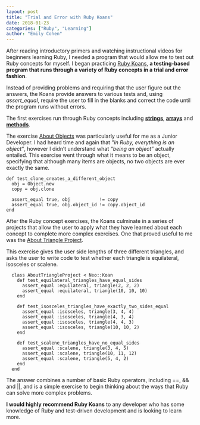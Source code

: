 ```yaml
---
layout: post
title: "Trial and Error with Ruby Koans"
date: 2018-01-23
categories: ["Ruby", "Learning"]
author: "Emily Cohen"
---
```


After reading introductory primers and watching instructional videos for beginners learning Ruby, I needed a program that would allow me to test out Ruby concepts for myself. I began practicing [Ruby Koans](http://rubykoans.com), **a testing-based program that runs through a variety of Ruby concepts in a trial and error fashion**.

<!--more-->

Instead of providing problems and requiring that the user figure out the answers, the Koans provide answers to various tests and, using *assert_equal*, require the user to fill in the blanks and correct the code until the program runs without errors.

The first exercises run through Ruby concepts including **[strings](https://github.com/ercohen14/ruby-koans/blob/master/about_strings.rb)**, **[arrays](https://github.com/ercohen14/ruby-koans/blob/master/about_arrays.rb)** and **[methods](https://github.com/ercohen14/ruby-koans/blob/master/about_methods.rb)**.

The exercise [About Objects](https://github.com/ercohen14/ruby-koans/blob/master/about_objects.rb) was particularly useful for me as a Junior Developer. I had heard time and again that *"in Ruby, everything is an object”*, however I didn’t understand what *“being an object”* actually entailed. This exercise went through what it means to be an object, specifying that although many items are objects, no two objects are ever exactly the same.

    def test_clone_creates_a_different_object
      obj = Object.new
      copy = obj.clone

      assert_equal true, obj           != copy
      assert_equal true, obj.object_id != copy.object_id
    end

After the Ruby concept exercises, the Koans culminate in a series of projects that allow the user to apply what they have learned about each concept to complete more complex exercises. One that proved useful to me was the [About Triangle Project](https://github.com/ercohen14/ruby-koans/blob/master/about_triangle_project.rb).

This exercise gives the user side lengths of three different triangles, and asks the user to write code to test whether each triangle is equilateral, isosceles or scalene.


      class AboutTriangleProject < Neo::Koan
        def test_equilateral_triangles_have_equal_sides
          assert_equal :equilateral, triangle(2, 2, 2)
          assert_equal :equilateral, triangle(10, 10, 10)
        end

        def test_isosceles_triangles_have_exactly_two_sides_equal
          assert_equal :isosceles, triangle(3, 4, 4)
          assert_equal :isosceles, triangle(4, 3, 4)
          assert_equal :isosceles, triangle(4, 4, 3)
          assert_equal :isosceles, triangle(10, 10, 2)
        end

        def test_scalene_triangles_have_no_equal_sides
          assert_equal :scalene, triangle(3, 4, 5)
          assert_equal :scalene, triangle(10, 11, 12)
          assert_equal :scalene, triangle(5, 4, 2)
        end
      end

The answer combines a number of basic Ruby operators, including ==, && and ||, and is a simple exercise to begin thinking about the ways that Ruby can solve more complex problems.

**I would highly recommend Ruby Koans** to any developer who has some knowledge of Ruby and test-driven development and is looking to learn more.

